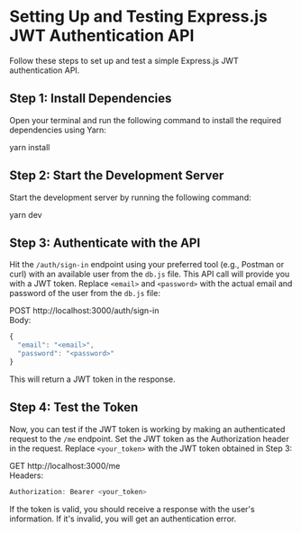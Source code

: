 # Setting Up and Testing Express.js JWT Authentication API

Follow these steps to set up and test a simple Express.js JWT authentication API.

## Step 1: Install Dependencies

Open your terminal and run the following command to install the required dependencies using Yarn:

yarn install

## Step 2: Start the Development Server

Start the development server by running the following command:

yarn dev

## Step 3: Authenticate with the API

Hit the `/auth/sign-in` endpoint using your preferred tool (e.g., Postman or curl) with an available user from the `db.js` file. This API call will provide you with a JWT token. Replace `<email>` and `<password>` with the actual email and password of the user from the `db.js` file:

POST http://localhost:3000/auth/sign-in<br/>
Body:

```javascript
{
  "email": "<email>",
  "password": "<password>"
}
```

This will return a JWT token in the response.

## Step 4: Test the Token

Now, you can test if the JWT token is working by making an authenticated request to the `/me` endpoint. Set the JWT token as the Authorization header in the request. Replace `<your_token>` with the JWT token obtained in Step 3:

GET http://localhost:3000/me<br/>
Headers:<br/>

```javascript
Authorization: Bearer <your_token>
```

If the token is valid, you should receive a response with the user's information. If it's invalid, you will get an authentication error.
